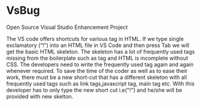 # VsBug
Open Source Visual Studio Enhancement Project

The VS code offers shortcuts for various tag in HTML. If we type single exclamatory (“!”) into an HTML file in VS Code and then press Tab we will get the basic HTML skeleton. The skeleton has a lot of frequently used tags missing from the boilerplate such as <link> tag and HTML is incomplete without CSS. The developers need to write the frequently used tag again and again whenever required. To save the time of the coder as well as to ease their work, there must be a new short-cut that has a different skeleton with all frequently used tags such as link tags,javascript tag, main tag etc. With this developer has to only type the new short cut i.e("!") and he/she will be provided with new skelton.
